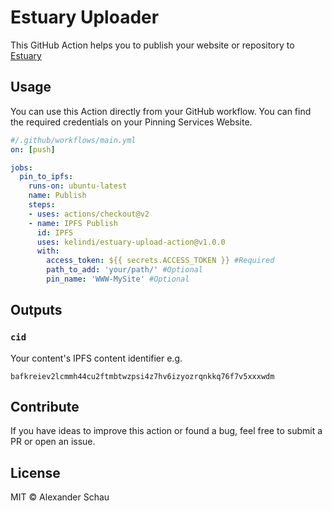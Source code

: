 # Estuary Uploader 

This GitHub Action helps you to publish your website or repository to  [Estuary](https://estuary.tech/)
## Usage
You can use this Action directly from your GitHub workflow. You can find the required credentials on your Pinning Services Website.

```yaml
#/.github/workflows/main.yml
on: [push]

jobs:
  pin_to_ipfs:
    runs-on: ubuntu-latest
    name: Publish
    steps:
    - uses: actions/checkout@v2
    - name: IPFS Publish
      id: IPFS
      uses: kelindi/estuary-upload-action@v1.0.0
      with:
        access_token: ${{ secrets.ACCESS_TOKEN }} #Required
        path_to_add: 'your/path/' #Optional
        pin_name: 'WWW-MySite' #Optional
```
## Outputs
### `cid`
Your content's IPFS content identifier e.g.

`bafkreiev2lcmmh44cu2ftmbtwzpsi4z7hv6izyozrqnkkq76f7v5xxxwdm`
## Contribute
If you have ideas to improve this action or found a bug, feel free to submit a PR or open an issue.





## License



MIT © Alexander Schau
